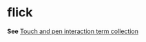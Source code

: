 # flick

**See** [Touch and pen interaction term collection](../term-collections/touch-pen-interaction-terms.md)
